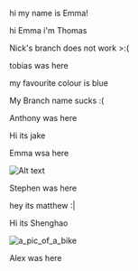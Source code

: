 hi my name is Emma!

hi Emma i'm Thomas

Nick's branch does not work >:(

tobias was here


my favourite colour is blue 


My Branch name sucks :(

Anthony was here

Hi its jake

Emma wsa here


![Alt text](https://uconn-today-universityofconn.netdna-ssl.com/wp-content/uploads/2017/07/GettyImages-157308245_HubbleTelescope_cropped.jpg "Hubble Space Telescope")


Stephen was here

hey its matthew :|


Hi its Shenghao

![a_pic_of_a_bike](http://ridermagazine.com/wp-content/uploads/2019/02/Original-Super-Cub.jpg)


Alex was here
